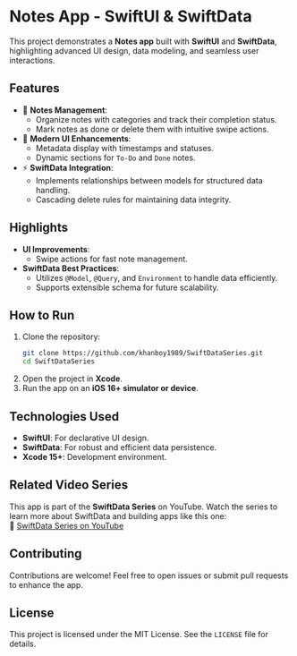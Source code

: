 
# **Notes App - SwiftUI & SwiftData**

This project demonstrates a **Notes app** built with **SwiftUI** and **SwiftData**, highlighting advanced UI design, data modeling, and seamless user interactions.

## **Features**
- 📝 **Notes Management**:
  - Organize notes with categories and track their completion status.
  - Mark notes as done or delete them with intuitive swipe actions.
- 🎨 **Modern UI Enhancements**:
  - Metadata display with timestamps and statuses.
  - Dynamic sections for `To-Do` and `Done` notes.
- ⚡ **SwiftData Integration**:
  - Implements relationships between models for structured data handling.
  - Cascading delete rules for maintaining data integrity.

## **Highlights**
- **UI Improvements**:
  - Swipe actions for fast note management.
- **SwiftData Best Practices**:
  - Utilizes `@Model`, `@Query`, and `Environment` to handle data efficiently.
  - Supports extensible schema for future scalability.

## **How to Run**
1. Clone the repository:  
   ```bash
   git clone https://github.com/khanboy1989/SwiftDataSeries.git
   cd SwiftDataSeries
   ```
2. Open the project in **Xcode**.
3. Run the app on an **iOS 16+ simulator or device**.

## **Technologies Used**
- **SwiftUI**: For declarative UI design.
- **SwiftData**: For robust and efficient data persistence.
- **Xcode 15+**: Development environment.

## **Related Video Series**
This app is part of the **SwiftData Series** on YouTube. Watch the series to learn more about SwiftData and building apps like this one:  
🔗 [SwiftData Series on YouTube](https://www.youtube.com/watch?v=d7qRqjZ1GCI&list=PLhWzWlNBRUxNEGETPaGzMeZgHPJYWr7A-)

## **Contributing**
Contributions are welcome! Feel free to open issues or submit pull requests to enhance the app.

## **License**
This project is licensed under the MIT License. See the `LICENSE` file for details.
